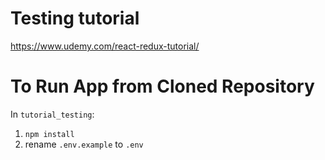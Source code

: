 # Testing tutorial
https://www.udemy.com/react-redux-tutorial/

# To Run App from Cloned Repository
In `tutorial_testing`: <br>
1) `npm install`
2) rename `.env.example` to `.env`
